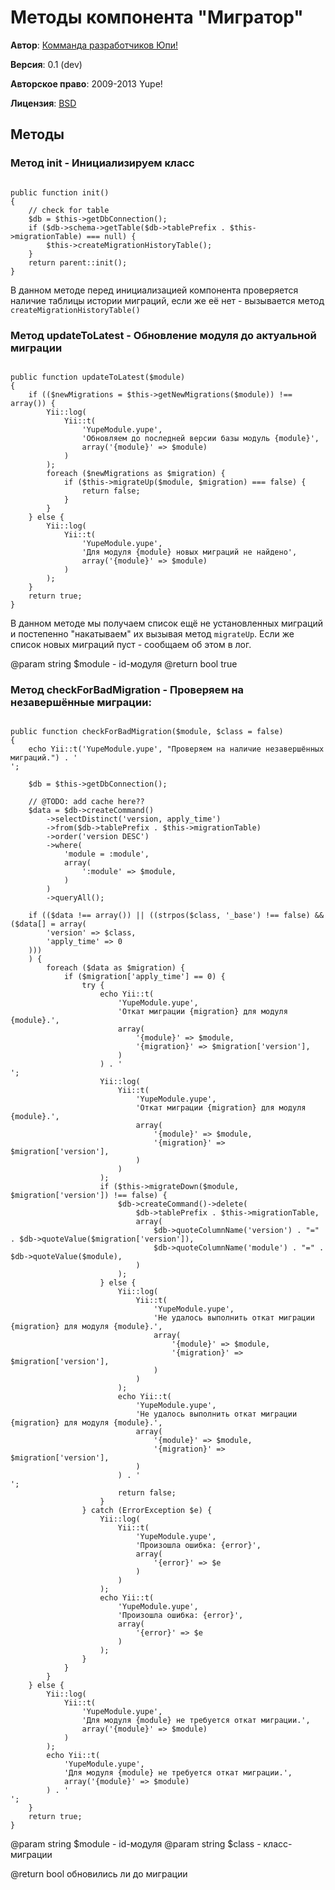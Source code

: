 Методы компонента "Мигратор"
============================

**Автор**: [Комманда разработчиков Юпи!](http://yupe.ru/feedback/contact?from=docs)

**Версия**: 0.1 (dev)

**Авторское право**:  2009-2013 Yupe!

**Лицензия**: [BSD](https://github.com/yupe/yupe/blob/master/LICENSE)

Методы
------


### Метод init - Инициализируем класс

<pre><code class="php">
public function init()
{
    // check for table
    $db = $this->getDbConnection();
    if ($db->schema->getTable($db->tablePrefix . $this->migrationTable) === null) {
        $this->createMigrationHistoryTable();
    }
    return parent::init();
}
</code></pre>

В данном методе перед инициализацией компонента проверяется наличие таблицы истории миграций, если же её нет - вызывается метод `createMigrationHistoryTable()`

### Метод updateToLatest - Обновление модуля до актуальной миграции

<pre><code class="php">
public function updateToLatest($module)
{
    if (($newMigrations = $this->getNewMigrations($module)) !== array()) {
        Yii::log(
            Yii::t(
                'YupeModule.yupe',
                'Обновляем до последней версии базы модуль {module}',
                array('{module}' => $module)
            )
        );
        foreach ($newMigrations as $migration) {
            if ($this->migrateUp($module, $migration) === false) {
                return false;
            }
        }
    } else {
        Yii::log(
            Yii::t(
                'YupeModule.yupe',
                'Для модуля {module} новых миграций не найдено',
                array('{module}' => $module)
            )
        );
    }
    return true;
}
</code></pre>

В данном методе мы получаем список ещё не установленных миграций и постепенно "накатываем" их вызывая метод `migrateUp`. Если же список новых миграций пуст - сообщаем об этом в лог.

@param string $module - id-модуля
@return bool true

### Метод checkForBadMigration - Проверяем на незавершённые миграции:

<pre><code class="php">
public function checkForBadMigration($module, $class = false)
{
    echo Yii::t('YupeModule.yupe', "Проверяем на наличие незавершённых миграций.") . '<br />';

    $db = $this->getDbConnection();

    // @TODO: add cache here??
    $data = $db->createCommand()
        ->selectDistinct('version, apply_time')
        ->from($db->tablePrefix . $this->migrationTable)
        ->order('version DESC')
        ->where(
            'module = :module',
            array(
                ':module' => $module,
            )
        )
        ->queryAll();

    if (($data !== array()) || ((strpos($class, '_base') !== false) && ($data[] = array(
        'version' => $class,
        'apply_time' => 0
    )))
    ) {
        foreach ($data as $migration) {
            if ($migration['apply_time'] == 0) {
                try {
                    echo Yii::t(
                        'YupeModule.yupe',
                        'Откат миграции {migration} для модуля {module}.',
                        array(
                            '{module}' => $module,
                            '{migration}' => $migration['version'],
                        )
                    ) . '<br />';
                    Yii::log(
                        Yii::t(
                            'YupeModule.yupe',
                            'Откат миграции {migration} для модуля {module}.',
                            array(
                                '{module}' => $module,
                                '{migration}' => $migration['version'],
                            )
                        )
                    );
                    if ($this->migrateDown($module, $migration['version']) !== false) {
                        $db->createCommand()->delete(
                            $db->tablePrefix . $this->migrationTable,
                            array(
                                $db->quoteColumnName('version') . "=" . $db->quoteValue($migration['version']),
                                $db->quoteColumnName('module') . "=" . $db->quoteValue($module),
                            )
                        );
                    } else {
                        Yii::log(
                            Yii::t(
                                'YupeModule.yupe',
                                'Не удалось выполнить откат миграции {migration} для модуля {module}.',
                                array(
                                    '{module}' => $module,
                                    '{migration}' => $migration['version'],
                                )
                            )
                        );
                        echo Yii::t(
                            'YupeModule.yupe',
                            'Не удалось выполнить откат миграции {migration} для модуля {module}.',
                            array(
                                '{module}' => $module,
                                '{migration}' => $migration['version'],
                            )
                        ) . '<br />';
                        return false;
                    }
                } catch (ErrorException $e) {
                    Yii::log(
                        Yii::t(
                            'YupeModule.yupe',
                            'Произошла ошибка: {error}',
                            array(
                                '{error}' => $e
                            )
                        )
                    );
                    echo Yii::t(
                        'YupeModule.yupe',
                        'Произошла ошибка: {error}',
                        array(
                            '{error}' => $e
                        )
                    );
                }
            }
        }
    } else {
        Yii::log(
            Yii::t(
                'YupeModule.yupe',
                'Для модуля {module} не требуется откат миграции.',
                array('{module}' => $module)
            )
        );
        echo Yii::t(
            'YupeModule.yupe',
            'Для модуля {module} не требуется откат миграции.',
            array('{module}' => $module)
        ) . '<br />';
    }
    return true;
}
</code></pre>

@param string $module - id-модуля
@param string $class  - класс-миграции

@return bool обновились ли до миграции
